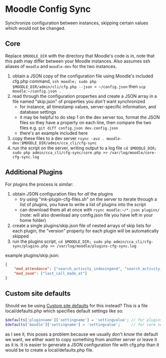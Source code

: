 # Moodle Config Sync

Synchronize configuration between instances, skipping certain values which would not be changed.

## Core

Replace `$MOODLE_DIR` with the directory that Moodle's code is in, note that this path may differ between your Moodle instances. Also assumes ssh aliases of `moodle` and `moodle-dev` for the two instances.

1. obtain a JSON copy of the configuration file using Moodle's included cfg.php command, `ssh moodle; sudo php $MOODLE_DIR/admin/cli/cfg.php --json > ~/config.json` then `scp moodle:~/config.json .`
1. read through the configuration properties and create a JSON array in a file named "skip.json" of properties you _don't_ want synchronized
    + for instance, all timestamp values, server-specific information, and database settings
    + it may be helpful to do step 1 on the dev server too, format the JSON files so they have a property on each line, then compare the two files e.g. `git diff config.json dev.config.json`
    + there's an example included here
1. copy these files to a dev server `rsync -avz . moodle-dev:$MOODLE_DIR/admin/cca_cli/cfg-sync`
1. run the script on the server, writing output to a log file `cd $MOODLE_DIR; sudo php admin/cca_cli/cfg-sync/core.php >> /var/log/moodle/core-cfg-sync.log`

## Additional Plugins

For plugins the process is similar:

1. obtain JSON configuration files for _all_ the plugins
    + try using "mk-plugin-cfg-files.sh" on the server to iterate through a list of plugins, you have to write a list of plugins into the script
    + can download them all at once with `rsync moodle:~/*.json plugins/` (note: will also download any config.json file you have left in your home folder)
1. create a single plugins/skip.json file of nested arrays of skip lists for each plugin, the "version" property for each plugin will be automatically skipped
1. run the plugins script, `cd $MOODLE_DIR; sudo php admin/cca_cli/cfg-sync/plugins.php >> /var/log/moodle/plugins-cfg-sync.log`

example plugins/skip.json:
```json
{
    "mod_attendance": ["search_activity_indexingend", "search_activity_indexingstart"],
    "mod_zoom": ["last_call_made_at"]
}
```

## Custom site defaults

Should we be using [Custom site defaults](https://docs.moodle.org/39/en/Administration_via_command_line#Custom_site_defaults) for this instead? This is a file local/defaults.php which specifies default settings like so:

```php
$defaults['pluginname']['settingname'] = 'settingvalue'; // for plugins
$defaults['moodle']['settingname'] = 'settingvalue';     // for core settings
```

as I see it, this poses a problem because we usually don't _know_ the default we want, we either want to copy something from another server or leave it as it is. It is easier to generate a JSON configuration file with cfg.php than it would be to create a local/defaults.php file.
